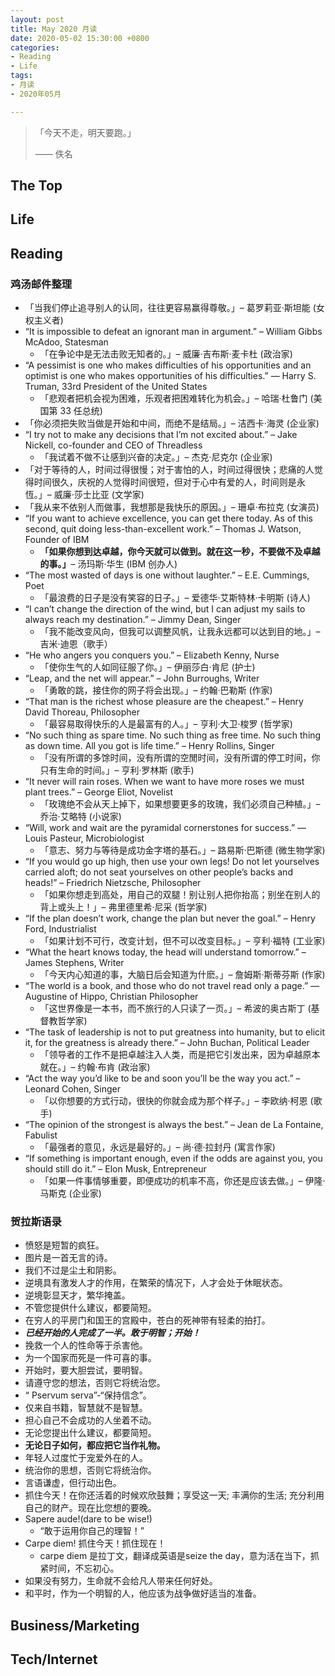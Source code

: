 ```yaml
---
layout: post
title: May 2020 月读
date: 2020-05-02 15:30:00 +0800
categories:
- Reading
- Life
tags:
- 月读
- 2020年05月

---
```


<blockquote class="blockquote-center">
<p>「今天不走，明天要跑。」</p>
<p>—— 佚名</p>
</blockquote>

## The Top


## Life



## Reading


### 鸡汤邮件整理

- 「当我们停止追寻别人的认同，往往更容易赢得尊敬。」– 葛罗莉亚·斯坦能 (女权主义者)
- “It is impossible to defeat an ignorant man in argument.” – William Gibbs McAdoo, Statesman
	- 「在争论中是无法击败无知者的。」– 威廉·吉布斯·麦卡杜 (政治家)
- “A pessimist is one who makes difficulties of his opportunities and an optimist is one who makes opportunities of his difficulties.” — Harry S. Truman, 33rd President of the United States
	- 「悲观者把机会视为困难，乐观者把困难转化为机会。」– 哈瑞‧杜鲁门 (美国第 33 任总统)
- 「你必须把失败当做是开始和中间，而绝不是结局。」– 洁西卡‧海灵 (企业家)
- “I try not to make any decisions that I’m not excited about.” – Jake Nickell, co-founder and CEO of Threadless
	- 「我试着不做不让感到兴奋的决定。」– 杰克‧尼克尔 (企业家)
- 「对于等待的人，时间过得很慢；对于害怕的人，时间过得很快；悲痛的人觉得时间很久，庆祝的人觉得时间很短，但对于心中有爱的人，时间则是永恆。」– 威廉‧莎士比亚 (文学家)
- 「我从来不依别人而做事，我想那是我快乐的原因。」– 珊卓·布拉克 (女演员)
- “If you want to achieve excellence, you can get there today. As of this second, quit doing less-than-excellent work.” – Thomas J. Watson, Founder of IBM
	- **「如果你想到达卓越，你今天就可以做到。就在这一秒，不要做不及卓越的事。」**– 汤玛斯‧华生 (IBM 创办人)
- “The most wasted of days is one without laughter.” – E.E. Cummings, Poet
	- 「最浪费的日子是没有笑容的日子。」– 爱德华‧艾斯特林‧卡明斯 (诗人)
- “I can’t change the direction of the wind, but I can adjust my sails to always reach my destination.” – Jimmy Dean, Singer
	- 「我不能改变风向，但我可以调整风帆，让我永远都可以达到目的地。」– 吉米·迪恩（歌手）
- “He who angers you conquers you.” – Elizabeth Kenny, Nurse
	- 「使你生气的人如同征服了你。」– 伊丽莎白·肯尼 (护士)
- “Leap, and the net will appear.” – John Burroughs, Writer
	- 「勇敢的跳，接住你的网子将会出现。」– 约翰‧巴勒斯 (作家)
- “That man is the richest whose pleasure are the cheapest.” – Henry David Thoreau, Philosopher
	- 「最容易取得快乐的人是最富有的人。」– 亨利‧大卫‧梭罗 (哲学家)
- “No such thing as spare time. No such thing as free time. No such thing as down time. All you got is life time.” – Henry Rollins, Singer
	- 「没有所谓的多馀时间，没有所谓的空閒时间，没有所谓的停工时间，你只有生命的时间。」– 亨利·罗林斯 (歌手)
- “It never will rain roses. When we want to have more roses we must plant trees.” – George Eliot, Novelist
	- 「玫瑰绝不会从天上掉下，如果想要更多的玫瑰，我们必须自己种植。」– 乔治·艾略特 (小说家)
- “Will, work and wait are the pyramidal cornerstones for success.” — Louis Pasteur, Microbiologist
	- 「意志、努力与等待是成功金字塔的基石。」– 路易斯‧巴斯德 (微生物学家)
- “If you would go up high, then use your own legs! Do not let yourselves carried aloft; do not seat yourselves on other people’s backs and heads!” – Friedrich Nietzsche, Philosopher
	- 「如果你想走到高处，用自己的双腿！别让别人把你抬高；别坐在别人的背上或头上！」– 弗里德里希‧尼采 (哲学家)
- “If the plan doesn’t work, change the plan but never the goal.” – Henry Ford, Industrialist
	- 「如果计划不可行，改变计划，但不可以改变目标。」– 亨利‧福特 (工业家)
- “What the heart knows today, the head will understand tomorrow.” – James Stephens, Writer
	- 「今天内心知道的事，大脑日后会知道为什麽。」– 詹姆斯·斯蒂芬斯 (作家)
- “The world is a book, and those who do not travel read only a page.” — Augustine of Hippo, Christian Philosopher
	- 「这世界像是一本书，而不旅行的人只读了一页。」– 希波的奥古斯丁 (基督教哲学家)
- “The task of leadership is not to put greatness into humanity, but to elicit it, for the greatness is already there.” – John Buchan, Political Leader
	- 「领导者的工作不是把卓越注入人类，而是把它引发出来，因为卓越原本就在。」– 约翰·布肯 (政治家)
- “Act the way you’d like to be and soon you’ll be the way you act.” – Leonard Cohen, Singer
	- 「以你想要的方式行动，很快的你就会成为那个样子。」– 李欧纳·柯恩 (歌手)
- “The opinion of the strongest is always the best.” – Jean de La Fontaine, Fabulist
	- 「最强者的意见，永远是最好的。」– 尚·德·拉封丹 (寓言作家)
- “If something is important enough, even if the odds are against you, you should still do it.” – Elon Musk, Entrepreneur
	- 「如果一件事情够重要，即便成功的机率不高，你还是应该去做。」– 伊隆·马斯克 (企业家)


### 贺拉斯语录

- 愤怒是短暂的疯狂。
- 图片是一首无言的诗。
- 我们不过是尘土和阴影。
- 逆境具有激发人才的作用，在繁荣的情况下，人才会处于休眠状态。
- 逆境彰显天才，繁华掩盖。
- 不管您提供什么建议，都要简短。
- 在穷人的平房门和国王的宫殿中，苍白的死神带有轻柔的拍打。
- ***已经开始的人完成了一半。敢于明智；开始！***
- 挽救一个人的性命等于杀害他。
- 为一个国家而死是一件可喜的事。
- 开始时，要大胆尝试，要明智。
- 请遵守您的想法，否则它将统治您。
- “ Pservum serva”-“保持信念”。
- 仅来自书籍，智慧就不是智慧。
- 担心自己不会成功的人坐着不动。
- 无论您提出什么建议，都要简短。
- **无论日子如何，都应把它当作礼物。**
- 年轻人过度忙于宠爱外在的人。
- 统治你的思想，否则它将统治你。
- 言语谦虚，但行动出色。
- 抓住今天！在你还活着的时候欢欣鼓舞；享受这一天; 丰满你的生活; 充分利用自己的财产。现在比您想的要晚。
- Sapere aude!(dare to be wise!)
	- “敢于运用你自己的理智！”
- Carpe diem! 抓住今天！抓住现在！
	- carpe diem 是拉丁文，翻译成英语是seize the day，意为活在当下，抓紧时间，不忘初心。 
- 如果没有努力，生命就不会给凡人带来任何好处。
- 和平时，作为一个明智的人，他应该为战争做好适当的准备。





## Business/Marketing



## Tech/Internet




